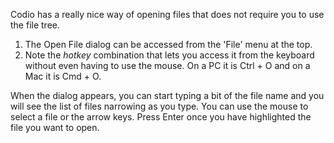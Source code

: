 Codio has a really nice way of opening files that does not require you to use the file tree.

1. The Open File dialog can be accessed from the 'File' menu at the top.
1. Note the *hotkey* combination that lets you access it from the keyboard without even having to use the mouse. On a PC it is Ctrl + O and on a Mac it is Cmd + O.

When the dialog appears, you can start typing a bit of the file name and you will see the list of files narrowing as you type. You can use the mouse to select a file or the arrow keys. Press Enter once you have highlighted the file you want to open.

